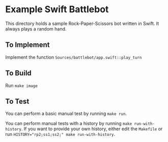 # Example Swift Battlebot

This directory holds a sample Rock-Paper-Scissors bot written in Swift. It always plays a random hand.

## To Implement

Implement the function `Sources/battlebot/app.swift::play_turn`

## To Build

Run `make image`

## To Test

You can perform a basic manual test by running `make run`.

You can perform manual tests with a history by running `make run-with-history`. If you want to provide your own history,
either edit the `Makefile` or run `HISTORY="rp2;ss1;ss2;" make run-with-history`.
